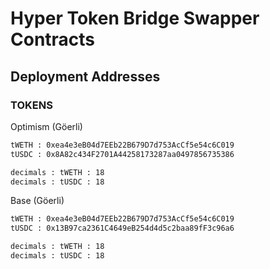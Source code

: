 # Hyper Token Bridge Swapper Contracts

## Deployment Addresses

### TOKENS

Optimism (Göerli)

```sh
tWETH : 0xea4e3eB04d7EEb22B679D7d753AcCf5e54c6C019
tUSDC : 0x8A82c434F2701A44258173287aa0497856735386

decimals : tWETH : 18
decimals : tUSDC : 18
```

Base (Göerli)

```sh
tWETH : 0xea4e3eB04d7EEb22B679D7d753AcCf5e54c6C019
tUSDC : 0x13B97ca2361C4649eB254d4d5c2baa89fF3c96a6

decimals : tWETH : 18
decimals : tUSDC : 18
```

